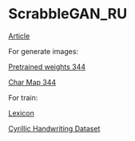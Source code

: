 # ScrabbleGAN_RU
[Article](https://arxiv.org/abs/2003.10557)


For generate images:

[Pretrained weights 344](https://drive.google.com/uc?export=download&confirm=no_antivirus&id=1iYAeqkphoWjk0Ci12T2gCV0xVunpDi_i)

[Char Map 344](https://drive.google.com/uc?export=download&confirm=no_antivirus&id=1APkTjkwDVWhcbZsIeC3J3A4HjeRJtLvQ)


For train:

[Lexicon](https://drive.google.com/uc?export=download&confirm=no_antivirus&id=1nH7dLbjHLQTcNHkGbc5dlZt5f0EQs-dh)

[Cyrillic Handwriting Dataset](https://www.kaggle.com/datasets/constantinwerner/cyrillic-handwriting-dataset)
